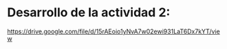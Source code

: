 # Desarrollo de la actividad 2:

https://drive.google.com/file/d/15rAEoio1yNvA7w02ewi931LaT6Dx7kYT/view
